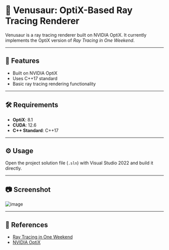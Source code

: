 # 🌿 Venusaur: OptiX-Based Ray Tracing Renderer

Venusaur is a ray tracing renderer built on NVIDIA OptiX. It currently implements the OptiX version of *Ray Tracing in One Weekend*.

---

## 🎯 Features

- Built on NVIDIA OptiX
- Uses C++17 standard
- Basic ray tracing rendering functionality

---

## 🛠 Requirements

- **OptiX**: 8.1
- **CUDA**: 12.6
- **C++ Standard**: C++17

---

## ⚙️ Usage

Open the project solution file (`.sln`) with Visual Studio 2022 and build it directly.

---

## 📷 Screenshot

![image](https://github.com/user-attachments/assets/27022608-16e1-4114-9add-c08dbed44cf2)

---

## 📖 References

- [Ray Tracing in One Weekend](https://raytracing.github.io/books/RayTracingInOneWeekend.html)
- [NVIDIA OptiX](https://developer.nvidia.com/optix)

